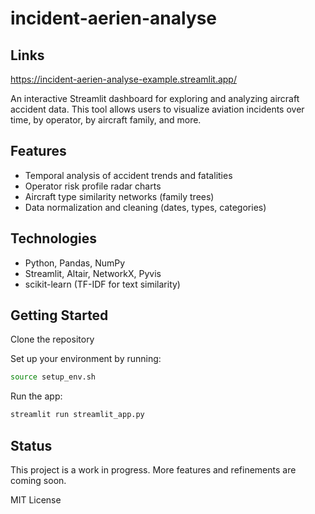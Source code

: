# incident-aerien-analyse

## Links

https://incident-aerien-analyse-example.streamlit.app/

An interactive Streamlit dashboard for exploring and analyzing aircraft accident data. This tool allows users to visualize aviation incidents over time, by operator, by aircraft family, and more.

## Features

- Temporal analysis of accident trends and fatalities
- Operator risk profile radar charts
- Aircraft type similarity networks (family trees)
- Data normalization and cleaning (dates, types, categories)

## Technologies

- Python, Pandas, NumPy
- Streamlit, Altair, NetworkX, Pyvis
- scikit-learn (TF-IDF for text similarity)

## Getting Started

Clone the repository

Set up your environment by running:

```bash
source setup_env.sh
```

Run the app:

```bash
streamlit run streamlit_app.py
```

## Status

This project is a work in progress. More features and refinements are coming soon.

MIT License
